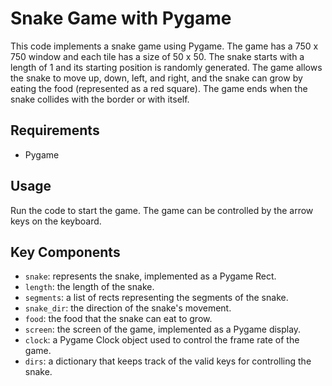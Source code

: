 <h1>Snake Game with Pygame</h1>
<p>This code implements a snake game using Pygame. The game has a 750 x 750 window and each tile has a size of 50 x 50. The snake starts with a length of 1 and its starting position is randomly generated. The game allows the snake to move up, down, left, and right, and the snake can grow by eating the food (represented as a red square). The game ends when the snake collides with the border or with itself.</p>
<h2>Requirements</h2>
<ul>
  <li>Pygame</li>
</ul>
<h2>Usage</h2>
<p>Run the code to start the game. The game can be controlled by the arrow keys on the keyboard.</p>
<h2>Key Components</h2>
<ul>
  <li><code>snake</code>: represents the snake, implemented as a Pygame Rect.</li>
  <li><code>length</code>: the length of the snake.</li>
  <li><code>segments</code>: a list of rects representing the segments of the snake.</li>
  <li><code>snake_dir</code>: the direction of the snake's movement.</li>
  <li><code>food</code>: the food that the snake can eat to grow.</li>
  <li><code>screen</code>: the screen of the game, implemented as a Pygame display.</li>
  <li><code>clock</code>: a Pygame Clock object used to control the frame rate of the game.</li>
  <li><code>dirs</code>: a dictionary that keeps track of the valid keys for controlling the snake.</li>
</ul>
